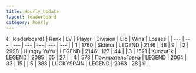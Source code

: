 ```yaml
---
title: Hourly Update
layout: leaderboard
category: hourly
---
```


{: .leaderboard}
| Rank | LV | Player | Division | Elo | Wins | Losses |
| --- | --- | --- | --- | --- | --- | --- |
| <span data-change="1">1</span> | 1760 | <span title="ID: 353063">Sktima</span> | LEGEND | <span data-change="10">2146</span> | <span data-change="4">48</span> | <span data-change="1">9</span> |
| <span data-change="-1">2</span> | 2998 | <span title="ID: 164871">Hungry YuYu</span> | LEGEND | <span data-change="0">2146</span> | <span data-change="0">127</span> | <span data-change="0">44</span> |
| <span data-change="0">3</span> | 1521 | <span title="ID: 392407">Kunzut1k</span> | LEGEND | <span data-change="0">2085</span> | <span data-change="0">65</span> | <span data-change="0">27</span> |
| <span data-change="0">4</span> | 578 | <span title="ID: 402846">ПожирательГовна</span> | LEGEND | <span data-change="0">2064</span> | <span data-change="0">33</span> | <span data-change="0">15</span> |
| <span data-change="5">5</span> | 388 | <span title="ID: 623829">LUCKYSPAIN</span> | LEGEND | <span data-change="44">2063</span> | <span data-change="7">28</span> | <span data-change="1">9</span> |